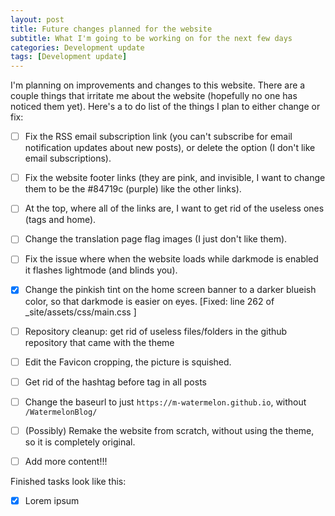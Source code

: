 ```yaml
---
layout: post
title: Future changes planned for the website
subtitle: What I'm going to be working on for the next few days
categories: Development update
tags: [Development update]
---
```

  I'm planning on improvements and changes to this website. There are a couple things that irritate me about the website (hopefully no one has noticed them yet).
  Here's a to do list of the things I plan to either change or fix:
  - [ ] Fix the RSS email subscription link (you can't subscribe for email notification updates about new posts), or delete the option (I don't like email subscriptions).
  - [ ] Fix the website footer links (they are pink, and invisible, I want to change them to be the #84719c (purple) like the other links).
  - [ ] At the top, where all of the links are, I want to get rid of the useless ones (tags and home).
  - [ ] Change the translation page flag images (I just don't like them).
  - [ ] Fix the issue where when the website loads while darkmode is enabled it flashes lightmode (and blinds you).
  - [X] Change the pinkish tint on the home screen banner to a darker blueish color, so that darkmode is easier on eyes. \[Fixed: line 262 of \_site/assets/css/main.css ]
  - [ ] Repository cleanup: get rid of useless files/folders in the github repository that came with the theme
  - [ ] Edit the Favicon cropping, the picture is squished.
  - [ ] Get rid of the hashtag before tag in all posts
  - [ ] Change the baseurl to just `https://m-watermelon.github.io`, without `/WatermelonBlog/`
  - [ ] (Possibly) Remake the website from scratch, without using the theme, so it is completely original.
  - [ ] Add more content!!!
  
  
  Finished tasks look like this:
  - [X] Lorem ipsum 
